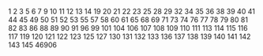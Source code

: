 1 2 3 5 6 7 9 10 11 12 13 14 19 20 21 22 23 25 28 29 32 34 35 36 38 39 40 41 44 45 49 50 51 52 53 55 57 58 60 61 65 68 69 71 73 74 76 77 78 79 80 81 82 83 86 88 89 90 91 96 99 101 104 106 107 108 109 110 111 113 114 115 116 117 119 120 121 122 123 125 127 130 131 132 133 136 137 138 139 140 141 142 143 145 46906
